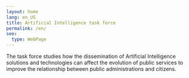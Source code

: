 ```yaml
---
layout: home
lang: en_US
title: Artificial Intelligence task force
permalink: /en/
seo:
  type: WebPage
---
```

The task force studies how the dissemination of Artificial Intelligence solutions and technologies can affect the evolution of public services to improve the relationship between public administrations and citizens.

